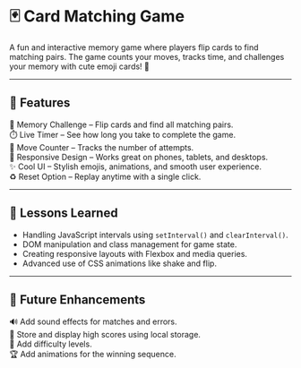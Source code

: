 # 🃏 Card Matching Game  
A fun and interactive memory game where players flip cards to find matching pairs. The game counts your moves, tracks time, and challenges your memory with cute emoji cards! 🎯

---

## 📌 Features  
🧠 Memory Challenge – Flip cards and find all matching pairs.  
⏱️ Live Timer – See how long you take to complete the game.  
👣 Move Counter – Tracks the number of attempts.  
📱 Responsive Design – Works great on phones, tablets, and desktops.  
✨ Cool UI – Stylish emojis, animations, and smooth user experience.  
♻️ Reset Option – Replay anytime with a single click.

---

## 🧪 Lessons Learned  
- Handling JavaScript intervals using `setInterval()` and `clearInterval()`.  
- DOM manipulation and class management for game state.  
- Creating responsive layouts with Flexbox and media queries.  
- Advanced use of CSS animations like shake and flip.

---

## 🚀 Future Enhancements  
🔊 Add sound effects for matches and errors.  
💾 Store and display high scores using local storage.  
🧩 Add difficulty levels.  
🏆 Add animations for the winning sequence.
